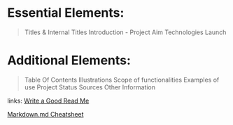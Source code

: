 **Essential Elements:**
===================

> Titles & Internal Titles
> Introduction - Project Aim
> Technologies
> Launch

**Additional Elements:**
====================
> Table Of Contents
> Illustrations
> Scope of functionalities
> Examples of use
> Project Status
> Sources
> Other Information

links:
[Write a Good Read Me](https://bulldogjob.com/news/449-how-to-write-a-good-readme-for-your-github-project)

[Markdown.md Cheatsheet](https://github.com/adam-p/markdown-here/wiki/Markdown-Cheatsheet)